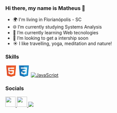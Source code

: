 ### Hi there, my name is Matheus 👋

- 🌍 I'm living in Florianópolis - SC
- 🌐 I’m currently studying Systems Analysis
- 🌱 I’m currently learning Web tecnologies
- 📡 I’m looking to get a intership soon
- ☀️ I like travelling, yoga, meditation and nature!

<!-- ## Github Status


  <a href="https://github.com/programmerarantes">
  <img align="center" height="180em" src="https://github-readme-stats-aream.vercel.app/api?username=programmerarantes&show_icons=true&theme=dark&include_all_commits=true&count_private=true&title_color=0891b2&icon_color=0891b2&bg_color=1c1917&hide_border=true"/>
</a>
  
  <a href="https://github.com/programmerarantes?tab=repositories">
  <img align="center" height="180em" src="https://github-readme-stats.vercel.app/api/top-langs/?username=programmerarantes&layout=compact&langs_count=7&theme=dark&title_color=0891b2&icon_color=0891b2&bg_color=1c1917&hide_border=true"/>
</a> -->

### Skills

<p align="left">
<a href="https://developer.mozilla.org/pt-BR/docs/Web/HTML" target="_blank" rel="noreferrer">
  <img src="https://raw.githubusercontent.com/devicons/devicon/master/icons/html5/html5-original.svg" width="36" height="36" alt="HTML"/></a>
  <a href="https://developer.mozilla.org/pt-BR/docs/Web/CSS" target="_blank" rel="noreferrer">
  <img src="https://raw.githubusercontent.com/devicons/devicon/master/icons/css3/css3-original.svg" width="36" height="36" alt="CSS" /></a>
<a href="https://developer.mozilla.org/en-US/docs/Web/JavaScript" target="_blank" rel="noreferrer">
  <img src="https://raw.githubusercontent.com/danielcranney/readme-generator/main/public/icons/skills/javascript-colored.svg" width="36" height="36" alt="JavaScript" /></a>

</p>

### Socials

<p align="left"> 
  <a href="https://www.github.com/programmerarantes" target="_blank" rel="noreferrer">
   <img src="https://raw.githubusercontent.com/danielcranney/readme-generator/main/public/icons/socials/github.svg" width="32" height="32" />
 </a> 
 <a href="https://www.linkedin.com/in/matheus-arantes-chaves-aa5320228/" target="_blank" rel="noreferrer">
   <img src="https://raw.githubusercontent.com/danielcranney/readme-generator/main/public/icons/socials/linkedin.svg" width="32" height="32" />
 </a>
 <a href = "mailto:chaves.ma1993@gmail.com" target="_blank" rel="noreferrer">
  <img src="https://img.shields.io/badge/Gmail-D14836?style=for-the-badge&logo=gmail&logoColor=white" height="32"  >
 </a>

 </p>

